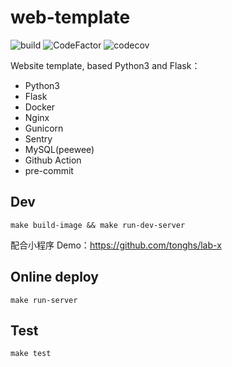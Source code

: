 # web-template

![build](https://github.com/onehealthcare/chronic-disease-management/actions/workflows/test_and_build_image.yml/badge.svg)
![CodeFactor](https://www.codefactor.io/repository/github/onehealthcare/chronic-disease-management/badge)
![codecov](https://codecov.io/gh/onehealthcare/chronic-disease-management//branch/main/graph/badge.svg?token=TTTHQMSIII)

[//]: # ([![Codacy Badge]&#40;https://app.codacy.com/project/badge/Grade/763634f8270a4ceba96543bddd223592&#41;]&#40;https://www.codacy.com/gh/tonghs/web-template/dashboard?utm_source=github.com&amp;utm_medium=referral&amp;utm_content=tonghs/web-template&amp;utm_campaign=Badge_Grade&#41;)

Website template, based Python3 and Flask：
- Python3
- Flask
- Docker
- Nginx
- Gunicorn
- Sentry
- MySQL(peewee)
- Github Action
- pre-commit

## Dev
```shell
make build-image && make run-dev-server
```
配合小程序 Demo：https://github.com/tonghs/lab-x


## Online deploy
```shell
make run-server
```

## Test
```shell
make test
```
